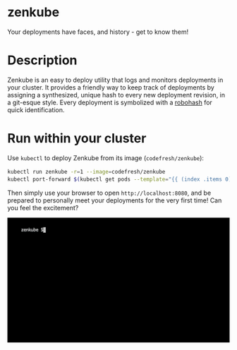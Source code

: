 # zenkube
Your deployments have faces, and history - get to know them!

# Description
Zenkube is an easy to deploy utility that logs and monitors deployments in your cluster. It provides a friendly way to keep track of deployments by assigning a synthesized, unique hash to every new deployment revision, in a git-esque style. Every deployment is symbolized with a [robohash](https://robohash.org/) for quick identification.      

# Run within your cluster

Use `kubectl` to deploy Zenkube from its image (`codefresh/zenkube`):

```bash
kubectl run zenkube -r=1 --image=codefresh/zenkube
kubectl port-forward $(kubectl get pods --template="{{ (index .items 0).metadata.name }}" --selector=run=zenkube) 8080:8080
```

Then simply use your browser to open `http://localhost:8080`, and be prepared to personally meet your deployments for the very first time! Can you feel the excitement?

![Demo Animation](https://raw.githubusercontent.com/codefresh-io/zenkube/master/docs/zenkube.gif)